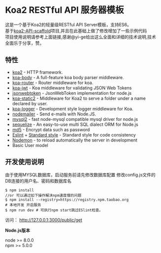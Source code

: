 # Koa2 RESTful API 服务器模板

这是一个基于Koa2的轻量级RESTful API Server模板，支持ES6。  
基于[koa2-API-scaffold](https://github.com/yi-ge/koa2-API-scaffold)项目,并且在此基础上做了修改增加了一些示例代码  
项目使用说明请参考上面链接,感谢@yi-ge给出这么全面和详细的技术说明,技术全面乐于分享，赞。  

## 特性
- [koa2](https://github.com/koajs/koa) - HTTP framework.
- [koa-body](https://github.com/dlau/koa-body) - A full-feature koa body parser middleware.
- [koa-router](https://github.com/alexmingoia/koa-router) - Router middleware for koa.
- [koa-jwt](https://github.com/koajs/jwt) - Koa middleware for validating JSON Web Tokens
- [jsonwebtoken](https://github.com/auth0/node-jsonwebtoken) - JsonWebToken implementation for node.js
- [koa-static2](https://github.com/Secbone/koa-static2) - Middleware for Koa2 to serve a folder under a name declared by user.
- [koa-logger](https://github.com/koajs/logger) - Development style logger middleware for Koa.
- [nodemailer](https://github.com/nodemailer/nodemailer) - Send e-mails with Node.JS.
- [mysql2](https://github.com/sidorares/node-mysql2) -  fast node-mysql compatible mysql driver for node.js 
- [sequelize](https://github.com/sequelize/sequelize) - An easy-to-use multi SQL dialect ORM for Node.js
- [md5](https://github.com/pvorb/node-md5) - Encrypt data such as password
- [Eslint](https://github.com/eslint/eslint) + [Standard style](https://github.com/standard/standard) - Standard style for code consistency
- [Nodemon](https://github.com/remy/nodemon) - to reload automatically the server in development
- Basic User model

## 开发使用说明

由于使用MYSQL数据库，启动服务前请先修改数据库配置
修改config.js文件的DB连接的用户名、密码和数据库名

```
$ npm install
//or 可以通过如下操作解决npm速度慢的问题
$ npm install --registry=https://registry.npm.taobao.org
# 本地开发 开启服务
$ npm run dev # 可执行npm start跳过ESlint检查。
```

访问： http://127.0.0.1:3000/public/get

**Node.js版本**

node >= 8.0.0  
npm >= 5.0.0


